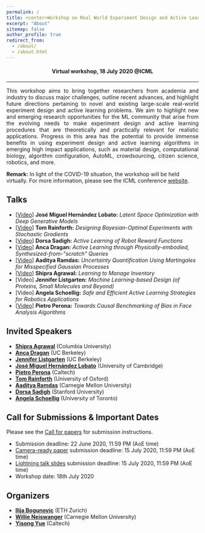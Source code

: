 ```yaml
---
permalink: /
title: <center>Workshop on Real World Experiment Design and Active Learning at ICML 2020</center>
excerpt: "About"
sitemap: false
author_profile: true
redirect_from: 
  - /about/
  - /about.html
---
```

#### <center> Virtual workshop, 18 July 2020 @ICML</center> ####
------
<p style="text-align: justify;">
This workshop aims to bring together researchers from academia and industry to discuss major challenges, outline recent advances, and highlight future directions pertaining to novel and existing large-scale real-world experiment design and active learning problems. We aim to highlight new and emerging research opportunities for the ML community that arise from the evolving needs to make experiment design and active learning procedures that are theoretically and practically relevant for realistic applications. Progress in this area has the potential to provide immense benefits in using experiment design and active learning algorithms in emerging high impact applications, such as material design, computational biology, algorithm configuration, AutoML, crowdsourcing, citizen science, robotics, and more. </p>

**Remark:** In light of the COVID-19 situation, the workshop will be held virtually. For more information, please see the ICML conference [website](https://icml.cc/Conferences/2020/Dates).

Talks
------
* [[Video](https://slideslive.com/38930821/latent-space-optimization-with-deep-generative-models?ref=account-folder-55847-folders)] **José Miguel Hernández Lobato:** *Latent Space Optimization with Deep Generative Models* 
* [[Video](https://slideslive.com/38930824/designing-bayesianoptimal-experiments-with-stochastic-gradients?ref=account-folder-55847-folders)] **Tom Rainforth:** *Designing Bayesian-Optimal Experiments with Stochastic Gradients* 
* [[Video](https://slideslive.com/38930823/active-learning-of-robot-reward-functions?ref=account-folder-55847-folders)] **Dorsa Sadigh:** *Active Learning of Robot Reward Functions*
* [[Video](https://slideslive.com/38930819/active-learning-thourgh-physically-embodied-synthesizedfromscratch-queries?ref=account-folder-55847-folders)] **Anca Dragan:** *Active Learning through Physically-embodied, Synthesized-from-"scratch" Queries*
* [[Video](https://slideslive.com/38930822/uncertainty-quantification-using-martingales-for-misspecified-gaussian-processes?ref=account-folder-55847-folders)] **Aaditya Ramdas:** *Uncertainty Quantification Using Martingales for Misspecified Gaussian Processes* 
* [[Video](https://slideslive.com/38930825/learning-to-manage-inventory?ref=account-folder-55847-folders)] **Shipra Agrawal:** *Learning to Manage Inventory* 
* [Video] **Jennifer Listgarten:** *Machine Learning-based Design (of Proteins, Small Molecules and Beyond)*
* [Video] **Angela Schoellig:** *Safe and Efficient Active Learning Strategies for Robotics Applications*
* [[Video](https://slideslive.com/38930826/invited-talk-7?ref=account-folder-55847-folders)] **Pietro Perona:** *Towards Causal Benchmarking of Bias in Face Analysis Algorithms*


Invited Speakers
------
* **[Shipra Agrawal](http://www.columbia.edu/~sa3305/)** (Columbia University)
* **[Anca Dragan](https://people.eecs.berkeley.edu/~anca/)** (UC Berkeley)
* **[Jennifer Listgarten](http://www.jennifer.listgarten.com/)** (UC Berkeley)
* **[José Miguel Hernández Lobato](https://jmhl.org/)** (University of Cambridge)
* **[Pietro Perona](http://www.vision.caltech.edu/Perona.html)** (Caltech)
* **[Tom Rainforth](http://www.robots.ox.ac.uk/~twgr/)** (University of Oxford)
* **[Aaditya Ramdas](https://www.stat.cmu.edu/~aramdas/)** (Carnegie Mellon University)
* **[Dorsa Sadigh](https://dorsa.fyi/)** (Stanford University)
* **[Angela Schoellig](http://www.dynsyslab.org/prof-angela-schoellig/)** (University of Toronto)

Call for Submissions & Important Dates
------
Please see the [Call for papers](https://realworldml.github.io/icml2020/cfp/) for submission instructions.

* Submission deadline: 22 June 2020, 11:59 PM (AoE time)
* [Camera-ready paper](https://realworldml.github.io/icml2020/cfp#camera-ready-instructions) submission deadline: 15 July 2020, 11:59 PM (AoE time)
* [Lightning talk slides](https://realworldml.github.io/icml2020/cfp/#lightning-talk-instructions) submission deadline: 15 July 2020, 11:59 PM (AoE time)
* Workshop date: 18th July 2020

Organizers
------
* **[Ilija Bogunovic](https://ilijabogunovic.com)** (ETH Zurich)
* **[Willie Neiswanger](https://willieneis.github.io/)** (Carnegie Mellon University)
* **[Yisong Yue](http://www.yisongyue.com/)** (Caltech)

